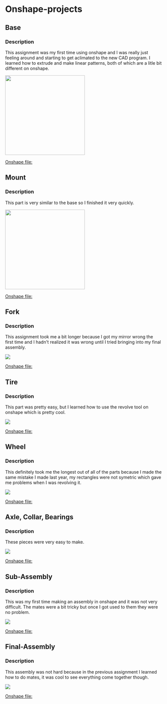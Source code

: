 # Onshape-projects

## Base


### Description
This assignment was my first time using onshape and I was really just feeling around and starting to get aclimated to the new CAD program. I learned how to extrude and make linear patterns, both of which are a litle bit different on onshape.


<img src= "https://github.com/nsun94/Onshape-projects/blob/main/Base.png" width="256">



[Onshape file:](https://cvilleschools.onshape.com/documents/647dabde5c88189addcd5d8c/w/5cfe9f4cd6747b182c574890/e/fb90274dcb24a21d95b4e70b)


## Mount

### Description
This part is very similar to the base so I finished it very quickly.



<img src= "https://github.com/nsun94/Onshape-projects/blob/main/Mount.png" width= "256">
 
 
 
[Onshape file:](https://cvilleschools.onshape.com/documents/8f641144a0a87b5e15afb5a8/w/a4820c2dbfea1a39722aff08/e/5278ea41caba7232e920a64c)

## Fork

### Description
This assignment took me a bit longer because I got my mirror wrong the first time and I hadn't realized it was wrong until I tried bringing into my final assembly.


<img src= "https://github.com/nsun94/Onshape-projects/blob/main/Fork.png">


[Onshape file:](https://cvilleschools.onshape.com/documents/2654c81ee7a11481b8f057ad/w/f79fa89a335894d49256909a/e/caf1072884e0e95ab6ff8edc)


## Tire

### Description 
This part was pretty easy, but I learned how to use the revolve tool on onshape which is pretty cool.


<img src= "https://github.com/nsun94/Onshape-projects/blob/main/Tire.png">


[Onshape file:](https://cvilleschools.onshape.com/documents/6c2446522146d4fbf4507bdc/w/212e640bf9a2599ab4662997/e/c49f8086a240a2d488aa6083)



## Wheel 

### Description
This definitely took me the longest out of all of the parts because I made the same mistake I made last year, my rectangles were not symetric which gave me problems when I was revolving it.

<img src= "https://github.com/nsun94/Onshape-projects/blob/main/Wheel.png">

[Onshape file:](https://cvilleschools.onshape.com/documents/45c8f37f633ca77465fbfcba/w/61b4e84439253cf25f4b3eb8/e/b2707fcfefb97fdb7d28b357)


## Axle, Collar, Bearings

### Description
These pieces were very easy to make.

<img src= "https://github.com/nsun94/Onshape-projects/blob/main/Axel%2C%20Bearing%2C%20Collar.png">


[Onshape file:](https://cvilleschools.onshape.com/documents/06c42b3ac93092238878aaf0/w/9930c5b37067b68a12e085b9/e/6d06a67198600efda91483d4)



## Sub-Assembly

### Description

This was my first time making an assembly in onshape and it was not very difficult. The mates were a bit tricky but once I got used to them they were no problem.

<img src= "https://github.com/nsun94/Onshape-projects/blob/main/Wheel%20subassem.png"> 

[Onshape file:](https://cvilleschools.onshape.com/documents/bc90734426b0e7e3b235d4d1/w/57b1c4f9bc7a1cc112e91e17/e/67c0a4cf94590707b29d1b78)

## Final-Assembly

### Description

This assembly was not hard because in the previous assignment I learned how to do mates, it was cool to see everything come together though.

<img src= "https://github.com/nsun94/Onshape-projects/blob/main/Final%20Subassem.png"> 

[Onshape file:](https://cvilleschools.onshape.com/documents/0e77ddc1b3e6ac96b424be7d/w/2b2be65d84c57111e9230a4c/e/c5bef973ffe137e5ac751d15)



